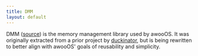 ```yaml
---
title: DMM
layout: default
---
```


DMM ([source](https://github.com/awooos/dmm)) is the memory management
library used by awooOS. It was originally extracted from a prior
project by [duckinator](https://twitter.com/duckinator), but is being
rewritten to better align with awooOS' goals of reusability and
simplicity.
